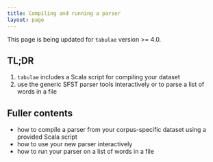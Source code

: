 ```yaml
---
title: Compiling and running a parser
layout: page
---
```


This page is being updated for `tabulae` version >= 4.0.


## TL;DR

1. `tabulae` includes a Scala script for compiling your dataset
2. use the generic SFST parser tools interactively or to parse a list of words in a file

## Fuller contents


-  how to compile a parser from your corpus-specific dataset using a provided Scala script
-  how to use your new parser interactively
-  how to run your parser on a list of words in a file
